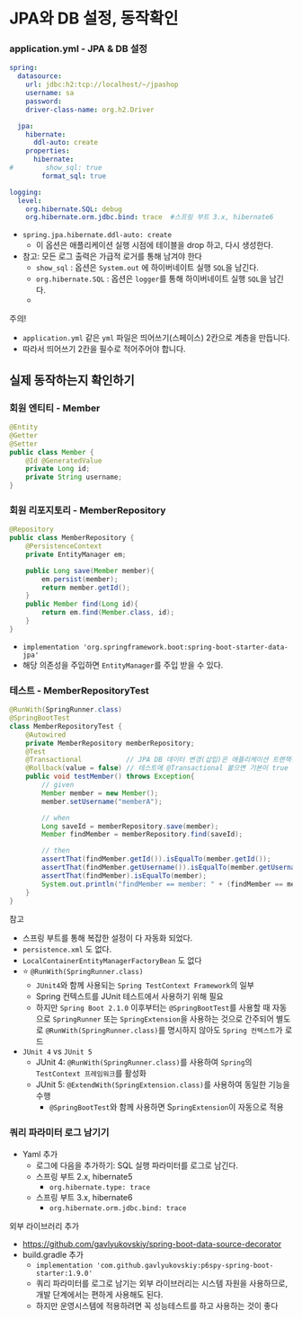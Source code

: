 # JPA와 DB 설정, 동작확인

### application.yml - JPA & DB 설정 

```yaml
spring:
  datasource:
    url: jdbc:h2:tcp://localhost/~/jpashop
    username: sa
    password:
    driver-class-name: org.h2.Driver

  jpa:
    hibernate:
      ddl-auto: create
    properties:
      hibernate:
#        show_sql: true
        format_sql: true

logging:
  level:
    org.hibernate.SQL: debug
    org.hibernate.orm.jdbc.bind: trace  #스프링 부트 3.x, hibernate6

```
- `spring.jpa.hibernate.ddl-auto: create`
  - 이 옵션은 애플리케이션 실행 시점에 테이블을 drop 하고, 다시 생성한다.
- 참고: 모든 로그 출력은 가급적 로거를 통해 남겨야 한다
  - `show_sql` : 옵션은 `System.out` 에 하이버네이트 실행 `SQL`을 남긴다.
  - `org.hibernate.SQL` : 옵션은 `logger`를 통해 하이버네이트 실행 `SQL`을 남긴다.
  - 

주의!
- `application.yml` 같은 `yml` 파일은 띄어쓰기(스페이스) 2칸으로 계층을 만듭니다.
- 따라서 띄어쓰기 2칸을 필수로 적어주어야 합니다.

## 실제 동작하는지 확인하기

### 회원 엔티티 - Member

```java
@Entity
@Getter
@Setter
public class Member {
    @Id @GeneratedValue
    private Long id;
    private String username;
}
```

### 회원 리포지토리 - MemberRepository

```java
@Repository
public class MemberRepository {
    @PersistenceContext
    private EntityManager em;

    public Long save(Member member){
        em.persist(member);
        return member.getId();
    }
    public Member find(Long id){
        return em.find(Member.class, id);
    }
}
```
- `implementation 'org.springframework.boot:spring-boot-starter-data-jpa'`
- 해당 의존성을 주입하면 `EntityManager`를 주입 받을 수 있다.

### 테스트 - MemberRepositoryTest

```java
@RunWith(SpringRunner.class)
@SpringBootTest
class MemberRepositoryTest {
    @Autowired
    private MemberRepository memberRepository;
    @Test
    @Transactional           // JPA DB 데이터 변경(삽입)은 애플리케이션 트랜잭션 단위에서 실행 해야함
    @Rollback(value = false) // 테스트에 @Transactional 붙으면 기본이 true
    public void testMember() throws Exception{
        // given
        Member member = new Member();
        member.setUsername("memberA");

        // when
        Long saveId = memberRepository.save(member);
        Member findMember = memberRepository.find(saveId);

        // then
        assertThat(findMember.getId()).isEqualTo(member.getId());
        assertThat(findMember.getUsername()).isEqualTo(member.getUsername());
        assertThat(findMember).isEqualTo(member);
        System.out.println("findMember == member: " + (findMember == member));
    }
}
```

참고
- 스프링 부트를 통해 복잡한 설정이 다 자동화 되었다. 
- `persistence.xml` 도 없다.
- `LocalContainerEntityManagerFactoryBean` 도 없다
- ⭐️ `@RunWith(SpringRunner.class)`
  - `JUnit4`와 함께 사용되는 `Spring TestContext Framework`의 일부
  -  Spring 컨텍스트를 JUnit 테스트에서 사용하기 위해 필요
  - 하지만 `Spring Boot 2.1.0` 이후부터는 `@SpringBootTest`를 사용할 때 자동으로 `SpringRunner` 또는 `SpringExtension`을 
    사용하는 것으로 간주되어 별도로 `@RunWith(SpringRunner.class)`를 명시하지 않아도 `Spring 컨텍스트`가 로드
- `JUnit 4` vs `JUnit 5`
  - JUnit 4: `@RunWith(SpringRunner.class)`를 사용하여 `Spring`의 `TestContext 프레임워크`를 활성화
  - JUnit 5: `@ExtendWith(SpringExtension.class)`를 사용하여 동일한 기능을 수행
    - `@SpringBootTest`와 함께 사용하면 S`pringExtension`이 자동으로 적용


### 쿼리 파라미터 로그 남기기

- Yaml 추가 
  - 로그에 다음을 추가하기: SQL 실행 파라미터를 로그로 남긴다.
  - 스프링 부트 2.x, hibernate5
    - `org.hibernate.type: trace`
  - 스프링 부트 3.x, hibernate6
    - `org.hibernate.orm.jdbc.bind: trace`

외부 라이브러리 추가 
- https://github.com/gavlyukovskiy/spring-boot-data-source-decorator
- build.gradle 추가
  - `implementation 'com.github.gavlyukovskiy:p6spy-spring-boot-starter:1.9.0'`
  - 쿼리 파라미터를 로그로 남기는 외부 라이브러리는 시스템 자원을 사용하므로, 개발 단계에서는 편하게 사용해도 된다.
  - 하지만 운영시스템에 적용하려면 꼭 성능테스트를 하고 사용하는 것이 좋다